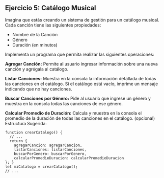 ## Ejercicio 5: Catálogo Musical

Imagina que estás creando un sistema de gestión para un catálogo musical. Cada canción tiene las siguientes propiedades:

- Nombre de la Canción 
- Género
- Duración (en minutos)

Implementa un programa que permita realizar las siguientes operaciones:

**Agregar Canción:** Permite al usuario ingresar información sobre una nueva canción y agrégala al catálogo.

**Listar Canciones:** Muestra en la consola la información detallada de todas las canciones en el catálogo. Si el catálogo está vacío, imprime un mensaje indicando que no hay canciones.

**Buscar Canciones por Género:** Pide al usuario que ingrese un género y muestra en la consola todas las canciones de ese género.

**Calcular Promedio de Duración:** Calcula y muestra en la consola el promedio de la duración de todas las canciones en el catálogo. (opcional)
Estructura Sugerida:

```
function crearCatalogo() {
  // ...
  return {
    agregarCancion: agregarCancion,
    listarCanciones: listarCanciones,
    buscarPorGenero: buscarPorGenero,
    calcularPromedioDuracion: calcularPromedioDuracion
}; }
let miCatalogo = crearCatalogo();
// ...

```